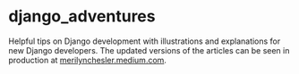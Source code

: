 # django_adventures
Helpful tips on Django development with illustrations and explanations for new Django developers.
The updated versions of the articles can be seen in production at [merilynchesler.medium.com](http://merilynchesler.medium.com).
